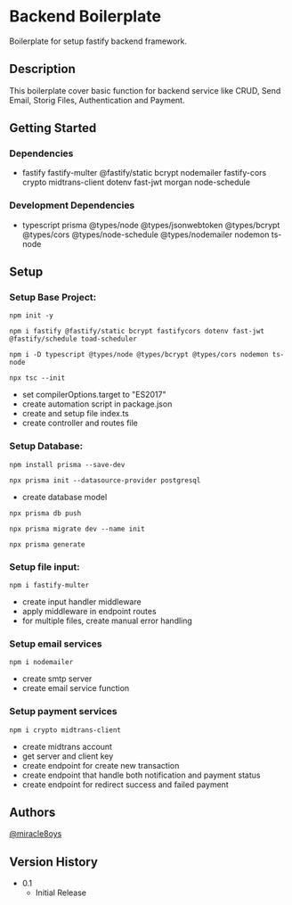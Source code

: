 # Backend Boilerplate

Boilerplate for setup fastify backend framework.

## Description

This boilerplate cover basic function for backend service like CRUD, Send Email, Storig Files, Authentication and Payment.

## Getting Started

### Dependencies

- fastify fastify-multer @fastify/static bcrypt nodemailer fastify-cors crypto midtrans-client dotenv fast-jwt morgan node-schedule

### Development Dependencies

- typescript prisma @types/node @types/jsonwebtoken @types/bcrypt @types/cors @types/node-schedule @types/nodemailer nodemon ts-node

## Setup

### Setup Base Project:

```
npm init -y
```

```
npm i fastify @fastify/static bcrypt fastifycors dotenv fast-jwt @fastify/schedule toad-scheduler
```

```
npm i -D typescript @types/node @types/bcrypt @types/cors nodemon ts-node
```

```
npx tsc --init
```

- set compilerOptions.target to "ES2017"
- create automation script in package.json
- create and setup file index.ts
- create controller and routes file

### Setup Database:

```
npm install prisma --save-dev
```

```
npx prisma init --datasource-provider postgresql
```

- create database model

```
npx prisma db push
```

```
npx prisma migrate dev --name init
```

```
npx prisma generate
```

### Setup file input:

```
npm i fastify-multer
```

- create input handler middleware
- apply middleware in endpoint routes
- for multiple files, create manual error handling

### Setup email services

```
npm i nodemailer
```

- create smtp server
- create email service function

### Setup payment services

```
npm i crypto midtrans-client
```

- create midtrans account
- get server and client key
- create endpoint for create new transaction
- create endpoint that handle both notification and payment status
- create endpoint for redirect success and failed payment

## Authors

[@miracle8oys](https://twitter.com/miracle8oys)

## Version History

- 0.1
  - Initial Release
